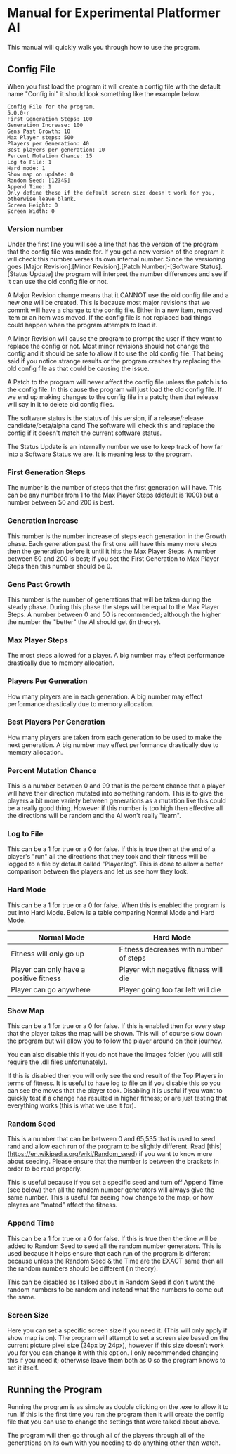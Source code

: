 # Manual for Experimental Platformer AI

This manual will quickly walk you through how to use the program.

## Config File

When you first load the program it will create a config file with the default name "Config.ini" it should look something like the example below.

```
Config File for the program.
5.0.0-r
First Generation Steps: 100
Generation Increase: 100
Gens Past Growth: 10
Max Player steps: 500
Players per Generation: 40
Best players per generation: 10
Percent Mutation Chance: 15
Log to File: 1
Hard mode: 1
Show map on update: 0
Random Seed: [12345]
Append Time: 1
Only define these if the default screen size doesn't work for you, otherwise leave blank.
Screen Height: 0
Screen Width: 0
```

### Version number

Under the first line you will see a line that has the version of the program that the config file was made for. If you get a new version of the program it will check this number verses its own internal number. 
Since the versioning goes [Major Revision].[Minor Revision].[Patch Number]-[Software Status].[Status Update] the program will interpret the number differences and see if it can use the old config file or not.

A Major Revision change means that it CANNOT use the old config file and a new one will be created. This is because most major revisions that we commit will have a change to the config file. 
Either in a new item, removed item or an item was moved. If the config file is not replaced bad things could happen when the program attempts to load it.

A Minor Revision will cause the program to prompt the user if they want to replace the config or not. Most minor revisions should not change the config and it should be safe to allow it to use the old config file. 
That being said if you notice strange results or the program crashes try replacing the old config file as that could be causing the issue.

A Patch to the program will never affect the config file unless the patch is to the config file. In this cause the program will just load the old config file. If we end up making changes to the config file 
in a patch; then that release will say in it to delete old config files.

The software status is the status of this version, if a release/release candidate/beta/alpha cand The software will check this and replace the config if it doesn't match the current software status.

The Status Update is an internally number we use to keep track of how far into a Software Status we are. It is meaning less to the program.

### First Generation Steps

The number is the number of steps that the first generation will have. This can be any number from 1 to the Max Player Steps (default is 1000) but a number between 50 and 200 is best.

### Generation Increase

This number is the number increase of steps each generation in the Growth phase. Each generation past the first one will have this many more steps then the generation before it until it hits the Max Player Steps. 
A number between 50 and 200 is best; if you set the First Generation to Max Player Steps then this number should be 0.

### Gens Past Growth

This number is the number of generations that will be taken during the steady phase. During this phase the steps will be equal to the Max Player Steps. 
A number between 0 and 50 is recommended; although the higher the number the "better" the AI should get (in theory).

### Max Player Steps

The most steps allowed for a player. A big number may effect performance drastically due to memory allocation.

### Players Per Generation

How many players are in each generation. A big number may effect performance drastically due to memory allocation.
 
### Best Players Per Generation

How many players are taken from each generation to be used to make the next generation. A big number may effect performance drastically due to memory allocation.

### Percent Mutation Chance

This is a number between 0 and 99 that is the percent chance that a player will have their direction mutated into something random. This is to give the players a bit more variety between generations 
as a mutation like this could be a really good thing. However if this number is too high then effective all the directions will be random and the AI won't really "learn".

### Log to File

This can be a 1 for true or a 0 for false. If this is true then at the end of a player's "run" all the directions that they took and their fitness will be logged to a file by default 
called "Player.log". This is done to allow a better comparison between the players and let us see how they look.

### Hard Mode

This can be a 1 for true or a 0 for false. When this is enabled the program is put into Hard Mode. Below is a table comparing Normal Mode and Hard Mode.

| Normal Mode                             | Hard Mode                              | 
| --------------------------------------- | -------------------------------------- |
| Fitness will only go up                 | Fitness decreases with number of steps |
| Player can only have a positive fitness | Player with negative fitness will die  |
| Player can go anywhere                  | Player going too far left will die     |

### Show Map

This can be a 1 for true or a 0 for false. If this is enabled then for every step that the player takes the map will be shown. This will of course slow down the program but will allow you to follow 
the player around on their journey.

You can also disable this if you do not have the images folder (you will still require the .dll files unfortunately).

If this is disabled then you will only see the end result of the Top Players in terms of fitness. It is useful to have log to file on if you disable this so you can see the moves that the player took. 
Disabling it is useful if you want to quickly test if a change has resulted in higher fitness; or are just testing that everything works (this is what we use it for).

### Random Seed

This is a number that can be between 0 and 65,535 that is used to seed rand and allow each run of the program to be slightly different. Read [this] (https://en.wikipedia.org/wiki/Random_seed) if you want to 
know more about seeding. Please ensure that the number is between the brackets in order to be read properly.

This is useful because if you set a specific seed and turn off Append Time (see below) then all the random number generators will always give the same number. This is useful for seeing how change to the map, 
or how players are "mated" affect the fitness. 

### Append Time

This can be a 1 for true or a 0 for false. If this is true then the time will be added to Random Seed to seed all the random number generators. This is used because it helps ensure that each run of the 
program is different because unless the Random Seed & the Time are the EXACT same then all the random numbers should be different (in theory).

This can be disabled as I talked about in Random Seed if don't want the random numbers to be random and instead what the numbers to come out the same.

### Screen Size

Here you can set a specific screen size if you need it. (This will only apply if show map is on). The program will attempt to set a screen size based on the current picture pixel size (24px by 24px), however if 
this size doesn't work you for you can change it with this option. I only recommended changing this if you need it; otherwise leave them both as 0 so the program knows to set it itself.

## Running the Program

Running the program is as simple as double clicking on the .exe to allow it to run. If this is the first time you ran the program then it will create the config file that you can use to change the settings 
that were talked about above.

The program will then go through all of the players through all of the generations on its own with you needing to do anything other than watch.
